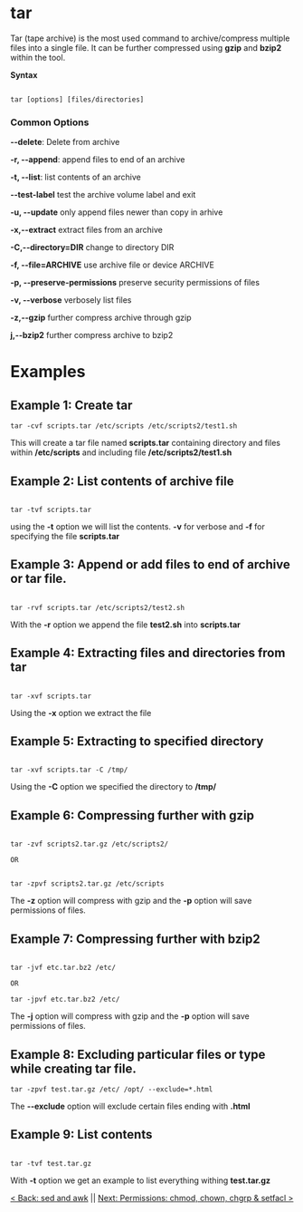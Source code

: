 # tar  

Tar (tape archive) is the most used command to archive/compress multiple files into a single file. It can be further compressed using **gzip** and **bzip2** within the tool.

**Syntax**

```

tar [options] [files/directories]

```

### Common Options

**--delete**: Delete from archive

**-r, --append**: append files to end of an archive

**-t, --list**: list contents of an archive

**--test-label** test the archive volume label and exit

**-u, --update** only append files newer than copy in arhive

**-x,--extract** extract files from an archive

**-C,--directory=DIR** change to directory DIR

**-f, --file=ARCHIVE** use archive file or device ARCHIVE

**-p, --preserve-permissions** preserve security permissions of files  

**-v, --verbose** verbosely list files

**-z,--gzip** further compress archive through gzip

**j,--bzip2** further compress archive to bzip2


# Examples


## Example 1: Create tar

```
tar -cvf scripts.tar /etc/scripts /etc/scripts2/test1.sh

```

This will create a tar file named **scripts.tar** containing directory and files within **/etc/scripts** and including file **/etc/scripts2/test1.sh**

## Example 2: List contents of archive file


```

tar -tvf scripts.tar

```

using the **-t** option we will list the contents. **-v** for verbose and **-f** for specifying the file **scripts.tar**

## Example 3: Append or add files to end of archive or tar file.


```

tar -rvf scripts.tar /etc/scripts2/test2.sh

```

With the **-r** option we append the file **test2.sh** into **scripts.tar**

## Example 4: Extracting files and directories from tar

```

tar -xvf scripts.tar

```

Using the **-x** option we extract the file

## Example 5: Extracting to specified directory


```

tar -xvf scripts.tar -C /tmp/

```

Using the **-C** option we specified the directory to **/tmp/**


## Example 6: Compressing further with gzip

```

tar -zvf scripts2.tar.gz /etc/scripts2/

OR


tar -zpvf scripts2.tar.gz /etc/scripts

```

The **-z** option will compress with gzip and the **-p** option will save permissions of files.

## Example 7: Compressing further with bzip2

```

tar -jvf etc.tar.bz2 /etc/

OR

tar -jpvf etc.tar.bz2 /etc/

```

The **-j** option will compress with gzip and the **-p** option will save permissions of files.

## Example 8: Excluding particular files or type while creating tar file.

```
tar -zpvf test.tar.gz /etc/ /opt/ --exclude=*.html

```
The **--exclude** option will exclude certain files ending with **.html**

## Example 9: List contents

```

tar -tvf test.tar.gz

```

With **-t** option we get an example to list everything withing **test.tar.gz**




[< Back: sed and awk](https://github.com/sxcdennis/Linux-Guides/blob/master/sedawk.md "sed and awk") || [Next: Permissions: chmod, chown, chgrp & setfacl >](https://github.com/sxcdennis/Linux-Guides/blob/master/chmodacl.md "Permissions chmod & ACL")
